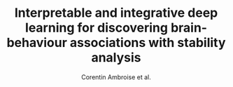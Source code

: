 ---
cat: gaia
subcat: platform
bestof: false
author: Corentin Ambroise et al.
title: Interpretable and integrative deep learning for discovering brain-behaviour associations with stability analysis
year: 2024
type: article
---